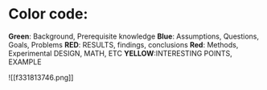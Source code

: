 # Color code:

**Green**: Background, Prerequisite knowledge
**Blue**: Assumptions, Questions, Goals, Problems
**RED**: RESULTS, findings, conclusions
**Red**: Methods, Experimental DESIGN, MATH, ETC
**YELLOW**:INTERESTING POINTS, EXAMPLE


![[f331813746.png]]